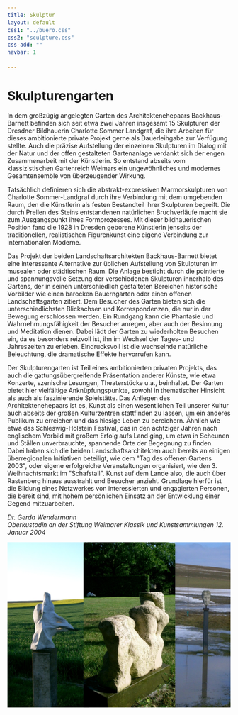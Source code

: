 ```yaml
---
title: Skulptur
layout: default
css1: "../buero.css"
css2: "sculpture.css"
css-add: ""
navbar: 1

---
```

<div id="float">
<h1>Skulpturengarten</h1>
<p>In dem großzügig angelegten Garten des Architektenehepaars Backhaus-Barnett befinden sich seit etwa zwei Jahren insgesamt 15 Skulpturen der Dresdner Bildhauerin Charlotte Sommer­ Landgraf, die ihre Arbeiten für dieses ambitionierte private Projekt gerne als Dauerleihgabe zur Verfügung stellte. Auch die präzise Aufstellung der einzelnen Skulpturen im Dialog mit der Natur und der offen gestalteten Gartenanlage verdankt sich der engen Zusammenarbeit mit der Künstlerin. So entstand abseits vom klassizistischen Gartenreich Weimars ein ungewöhnliches und modernes Gesamtensemble von überzeugender Wirkung.</p>
<p>Tatsächlich definieren sich die abstrakt-expressiven Marmorskulpturen von Charlotte Sommer-Landgraf durch ihre Verbindung mit dem umgebenden Raum, den die Künstlerin als festen Bestandteil ihrer Skulpturen begreift. Die durch Prellen des Steins entstandenen natürlichen Bruchverläufe macht sie zum Ausgangspunkt ihres Formprozesses. Mit dieser bildhauerischen Position fand die 1928 in Dresden geborene Künstlerin jenseits der traditionellen, realistischen Figurenkunst eine eigene Verbindung zur internationalen Moderne.</p>
<p>Das Projekt der beiden Landschaftsarchitekten Backhaus-Barnett bietet eine interessante Alternative zur üblichen Aufstellung von Skulpturen im musealen oder städtischen Raum. Die Anlage besticht durch die pointierte und spannungsvolle Setzung der verschiedenen Skulpturen innerhalb des Gartens, der in seinen unterschiedlich gestalteten Bereichen historische Vorbilder wie einen barocken Bauerngarten oder einen offenen Landschaftsgarten zitiert. Dem Besucher des Garten bieten sich die unterschiedlichsten Blickachsen und Korrespondenzen, die nur in der Bewegung erschlossen werden. Ein Rundgang kann die Phantasie und Wahrnehmungsfähigkeit der Besucher anregen, aber auch der Besinnung und Meditation dienen. Dabei lädt der Garten zu wiederholten Besuchen ein, da es besonders reizvoll ist, ihn im Wechsel der Tages- und Jahreszeiten zu erleben. Eindrucksvoll ist die wechselnde natürliche Beleuchtung, die dramatische Effekte hervorrufen kann.</p>
<p>Der Skulpturengarten ist Teil eines ambitionierten privaten Projekts, das auch die gattungsübergreifende Präsentation anderer Künste, wie etwa Konzerte, szenische Lesungen, Theaterstücke u.a., beinhaltet. Der Garten bietet hier vielfältige Anknüpfungspunkte, sowohl in thematischer Hinsicht als auch als faszinierende Spielstätte. Das Anliegen des Architektenehepaars ist es, Kunst als einen wesentlichen Teil unserer Kultur auch abseits der großen Kulturzentren stattfinden zu lassen, um ein anderes Publikum zu erreichen und das hiesige Leben zu bereichern. Ähnlich wie etwa das Schleswig-Holstein Festival, das in den achtziger Jahren nach englischem Vorbild mit großem Erfolg aufs Land ging, um etwa in Scheunen und Ställen unverbrauchte, spannende Orte der Begegnung zu finden. Dabei haben sich die beiden Landschaftsarchitekten auch bereits an einigen überregionalen Initiativen beteiligt, wie dem "Tag des offenen Gartens 2003", oder eigene erfolgreiche Veranstaltungen organisiert, wie den 3. Weihnachtsmarkt im "Schafstall". Kunst auf dem Lande also, die auch über Rastenberg hinaus ausstrahlt und Besucher anzieht. Grundlage hierfür ist die Bildung eines Netzwerkes von interessierten und engagierten Personen, die bereit sind, mit hohem persönlichen Einsatz an der Entwicklung einer Gegend mitzuarbeiten.</p>
<p style="font-style: italic;">Dr. Gerda Wendermann <br> Oberkustodin an der Stiftung Weimarer Klassik und Kunstsammlungen 12. Januar 2004</p>
</div>
<div><img src="../../bilder/skulptur.jpg" id="pic"/></div>
